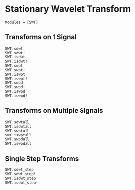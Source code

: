 # Stationary Wavelet Transform

```@index
Modules = [SWT]
```

## Transforms on 1 Signal
```@docs
SWT.sdwt
SWT.sdwt!
SWT.isdwt
SWT.isdwt!
SWT.swpt
SWT.swpt!
SWT.iswpt
SWT.iswpt!
SWT.swpd
SWT.swpd!
SWT.iswpd
SWT.iswpd!
```

## Transforms on Multiple Signals
```@docs
SWT.sdwtall
SWT.isdwtall
SWT.swptall
SWT.iswptall
SWT.swpdall
SWT.iswpdall
```

## Single Step Transforms
```@docs
SWT.sdwt_step
SWT.sdwt_step!
SWT.isdwt_step
SWT.isdwt_step!
```